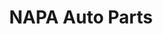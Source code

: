 ---
title: "NAPA Auto Parts"
url: /pensacola/napa-auto-parts-pensacola-boulevard/
shop: Autoteile
---